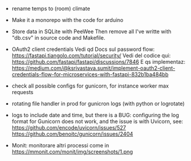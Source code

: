 - rename temps to (room) climate

- Make it a monorepo with the code for arduino

- Store data in SQLite with PeeWee
  Then remove all I've writte with "db.csv" in source code and Makefile.

- OAuth2 client credentials
  Vedi qd
  Docs sul password flow: https://fastapi.tiangolo.com/tutorial/security/
  Vedi del codice qui: https://github.com/fastapi/fastapi/discussions/7846
  E qs implementaz: https://medium.com/@ksrivastava.sumit/implement-oauth2-client-credentials-flow-for-microservices-with-fastapi-832b1ba484bb

- check all possible configs for gunicorn, for instance worker max requests

- rotating file handler in prod for gunicron logs (with python or logrotate)
- logs to include date and time, but there is a BUG: configuring the log format for Gunicorn 
  does not work, and the issue is with Uvicorn, see:
  https://github.com/encode/uvicorn/issues/527
  https://github.com/benoitc/gunicorn/issues/2404

- Monit: monitorare altri processi come in https://mmonit.com/monit/img/screenshots/1.png

